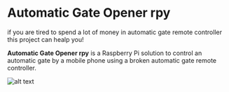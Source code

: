 # Automatic Gate Opener rpy

if you are tired to spend a lot of money in automatic gate remote controller this project can healp you!

**Automatic Gate Opener rpy** is a Raspberry Pi solution to control an automatic gate by a mobile phone using a broken automatic gate remote controller.

![alt text](https://github.com/sdrabb/automatic-gate-opener-rpy/blob/master/img/circuit.JPG)

